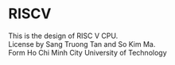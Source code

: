 # RISCV
This is the design of RISC V CPU.  <br />
License by Sang Truong Tan and So Kim Ma.  <br />
Form Ho Chi Minh City University of Technology
